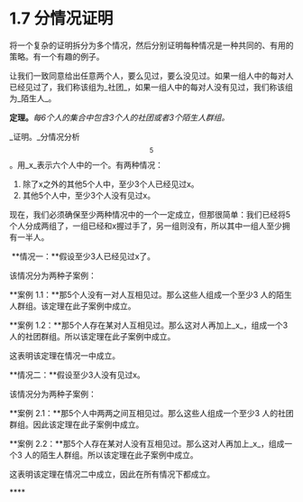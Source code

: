 # 1.7 分情况证明

将一个复杂的证明拆分为多个情况，然后分别证明每种情况是一种共同的、有用的策略。有一个有趣的例子。

让我们一致同意给出任意两个人，要么见过，要么没见过。如果一组人中的每对人已经见过了，我们称该组为_社团_，如果一组人中的每对人没有见过，我们称该组为_陌生人_。

**定理。**_每6个人的集合中包含3个人的社团或者3个陌生人群组。_

_证明。_分情况分析 $$^5$$ 。用_x_表示六个人中的一个。有两种情况：

1. 除了x之外的其他5个人中，至少3个人已经见过x。
2. 其他5个人中，至少3个人没有见过x。

现在，我们必须确保至少两种情况中的一个一定成立，但那很简单：我们已经将5个人分成两组了，一组已经和x握过手了，另一组则没有，所以其中一组人至少拥有一半人。

 ‌ **情况一：**假设至少3人已经见过x了。 ‌

 该情况分为两种子案例： ‌

 **案例 1.1：**那5个人没有一对人互相见过。那么这些人组成一个至少3 人的陌生人群组。该定理在此子案例中成立。

**案例 1.2：**那5个人存在某对人互相见过。那么这对人再加上_x_，组成一个3 人的社团群组。所以该定理在此子案例中成立。

这表明该定理在情况一中成立。

**情况二：**假设至少3人没有见过x。 ‌

 该情况分为两种子案例： ‌

 **案例 2.1：**那5个人中两两之间互相见过。那么这些人组成一个至少3 人的社团群组。因此该定理在此子案例中成立。

**案例 2.2：**那5个人存在某对人没有互相见过。那么这对人再加上_x_，组成一个3 人的陌生人群组。所以该定理在此子案例中成立。

这表明该定理在情况二中成立，因此在所有情况下都成立。

\*\*\*\*

